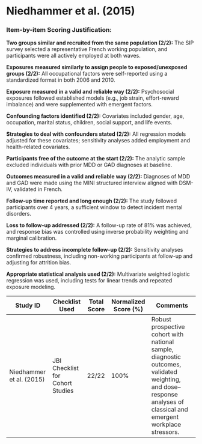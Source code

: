 # Niedhammer et al. (2015)

### Item-by-item Scoring Justification:

**Two groups similar and recruited from the same population (2/2):** The SIP survey selected a representative French working population, and participants were all actively employed at both waves.

**Exposures measured similarly to assign people to exposed/unexposed groups (2/2):** All occupational factors were self-reported using a standardized format in both 2006 and 2010.

**Exposure measured in a valid and reliable way (2/2):** Psychosocial exposures followed established models (e.g., job strain, effort-reward imbalance) and were supplemented with emergent factors.

**Confounding factors identified (2/2):** Covariates included gender, age, occupation, marital status, children, social support, and life events.

**Strategies to deal with confounders stated (2/2):** All regression models adjusted for these covariates; sensitivity analyses added employment and health-related covariates.

**Participants free of the outcome at the start (2/2):** The analytic sample excluded individuals with prior MDD or GAD diagnoses at baseline.

**Outcomes measured in a valid and reliable way (2/2):** Diagnoses of MDD and GAD were made using the MINI structured interview aligned with DSM-IV, validated in French.

**Follow-up time reported and long enough (2/2):** The study followed participants over 4 years, a sufficient window to detect incident mental disorders.

**Loss to follow-up addressed (2/2):** A follow-up rate of 81% was achieved, and response bias was controlled using inverse probability weighting and marginal calibration.

**Strategies to address incomplete follow-up (2/2):** Sensitivity analyses confirmed robustness, including non-working participants at follow-up and adjusting for attrition bias.

**Appropriate statistical analysis used (2/2):** Multivariate weighted logistic regression was used, including tests for linear trends and repeated exposure modeling.

| Study ID | Checklist Used | Total Score | Normalized Score (%) | Comments |
| --- | --- | --- | --- | --- |
| Niedhammer et al. (2015) | JBI Checklist for Cohort Studies | 22/22 | 100% | Robust prospective cohort with national sample, diagnostic outcomes, validated weighting, and dose–response analyses of classical and emergent workplace stressors. |
